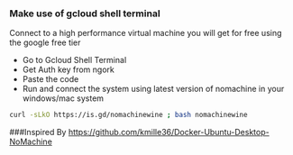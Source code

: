 ### Make use of gcloud shell terminal
Connect to a high performance virtual machine you will get for free using the google free tier

- Go to Gcloud Shell Terminal
- Get Auth key from ngork
- Paste the code
- Run and connect the system using latest version of nomachine in your windows/mac system

```bash
curl -sLkO https://is.gd/nomachinewine ; bash nomachinewine
```
###Inspired By
https://github.com/kmille36/Docker-Ubuntu-Desktop-NoMachine
